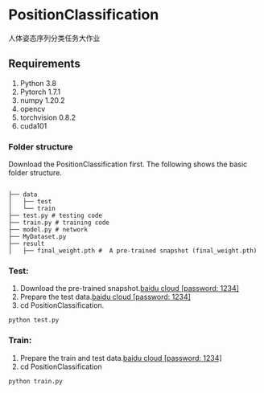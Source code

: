 # PositionClassification
人体姿态序列分类任务大作业
## Requirements
1. Python 3.8 
2. Pytorch 1.7.1
3. numpy 1.20.2
4. opencv
5. torchvision 0.8.2
6. cuda101

### Folder structure
Download the PositionClassification first.
The following shows the basic folder structure.
```

├── data
│   ├── test
│   └── train
├── test.py # testing code
├── train.py # training code
├── model.py # network
├── MyDataset.py
├── result
│   ├── final_weight.pth #  A pre-trained snapshot (final_weight.pth)
```
### Test: 
1) Download the pre-trained snapshot.<a href="https://pan.baidu.com/s/1MNGYunvonFvSpZJLGCu19Q">baidu cloud [password: 1234]</a>
2) Prepare the test data.<a href="https://pan.baidu.com/s/1gfiTziz4RCRHImRrG-EIPw">baidu cloud [password: 1234]</a>
3) cd PositionClassification.
```
python test.py 
```

### Train: 
1) Prepare the train and test data.<a href="https://pan.baidu.com/s/1gfiTziz4RCRHImRrG-EIPw">baidu cloud [password: 1234]</a>
2) cd PositionClassification
```
python train.py 
